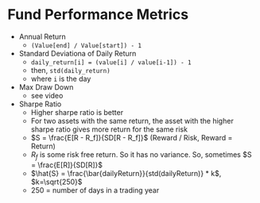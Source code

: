 # Fund Performance Metrics

- Annual Return
    - `(Value[end] / Value[start]) - 1`
- Standard Deviationa of Daily Return
    - `daily_return[i] = (value[i] / value[i-1]) - 1`
    - then, `std(daily_return)`
    - where `i` is the day
- Max Draw Down
    - see video
- Sharpe Ratio
    - Higher sharpe ratio is better
    - For two assets with the same return, the asset with the higher sharpe ratio
      gives more return for the same risk
    - $S = \frac{E[R - R_f]}{SD[R - R_f]}$ (Reward / Risk, Reward = Return) 
    - $R_f$ is some risk free return. So it has no variance. So, sometimes 
      $S = \frac{E[R]}{SD[R]}$ 
    - $\hat{S} = \frac{\bar{dailyReturn}}{std(dailyReturn)} * k$, $k=\sqrt{250}$
    - 250 = number of days in a trading year
